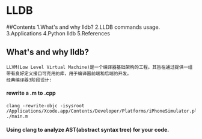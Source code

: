 # LLDB
##Contents
	1.What's and why lldb?
	2.LLDB commands usage.
	3.Applications
	4.Python lldb
	5.References
## What's and why lldb?
	LLVM(Low Level Virtual Machine)是一个编译器基础架构的工程。其旨在通过提供一组带有良好定义接口可充用的库，用于编译器前端和后端的开发。
	经典编译器3阶段设计:
	

#### rewrite a .m to .cpp
	clang -rewrite-objc -isysroot /Applications/Xcode.app/Contents/Developer/Platforms/iPhoneSimulator.platform/Developer/SDKs/iPhoneSimulator.sdk ./main.m
#### Using clang to analyze AST(abstract syntax tree) for your code.
	